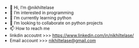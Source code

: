 - 👋 Hi, I’m @nikhiltelase
- 👀 I’m interested in programming
- 🌱 I’m currently learning python
- 💞️ I’m looking to collaborate on python projects
- 📫 How to reach me
- linkdin accoutnt >>> https://www.linkedin.com/in/nikhiltelase/
- Email account >>> nikhiltelase@gmail.com

<!---
nikhiltelase17/nikhiltelase17 is a ✨ special ✨ repository because its `README.md` (this file) appears on your GitHub profile.
You can click the Preview link to take a look at your changes.
--->
